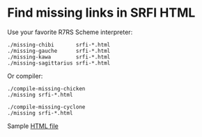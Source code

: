 # Find missing links in SRFI HTML

Use your favorite R7RS Scheme interpreter:

    ./missing-chibi       srfi-*.html
    ./missing-gauche      srfi-*.html
    ./missing-kawa        srfi-*.html
    ./missing-sagittarius srfi-*.html

Or compiler:

    ./compile-missing-chicken
    ./missing srfi-*.html

    ./compile-missing-cyclone
    ./missing srfi-*.html

Sample [HTML file](https://raw.githubusercontent.com/scheme-requests-for-implementation/srfi-166/9d9399d6270cc0ae48fa12a6aec38211001d5445/srfi-166.html)
